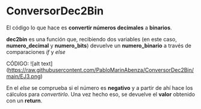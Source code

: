 # ConversorDec2Bin
 
El código lo que hace es **convertir números decimales** a **binarios**.

**dec2bin** es una función que, recibiendo dos variables (en este caso, **numero_decimal** y **numero_bits**) 
devuelve un **numero_binario** a través de comparaciones _if_ y _else_

CÓDIGO:
![alt text] (https://raw.githubusercontent.com/PabloMarinAbenza/ConversorDec2Bin/main/EJ3.png)

En el _else_ se comprueba si el número es **negativo** y a partir de ahí hace los cálculos para _convertirlo_.
Una vez hecho eso, se devuelve el **valor** obtenido con un **return**.
